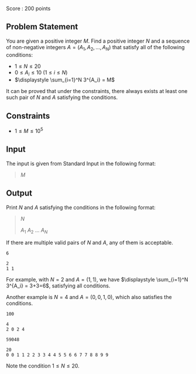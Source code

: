Score : $200$ points

## Problem Statement

You are given a positive integer $M$.
Find a positive integer $N$ and a sequence of non-negative integers $A = (A_1, A_2, \ldots, A_N)$ that satisfy all of the following conditions:

- $1 \le N \le 20$
- $0 \le A_i \le 10$ $(1 \le i \le N)$
- $\displaystyle \sum_{i=1}^N 3^{A_i} = M$

It can be proved that under the constraints, there always exists at least one such pair of $N$ and $A$ satisfying the conditions.

## Constraints

- $1 \le M \le 10^5$

## Input

The input is given from Standard Input in the following format:

> $M$

## Output

Print $N$ and $A$ satisfying the conditions in the following format:

> $N$
> 
> $A_1$ $A_2$ $\ldots$ $A_N$

If there are multiple valid pairs of $N$ and $A$, any of them is acceptable.

```input1
6
```

```output1
2
1 1
```

For example, with $N=2$ and $A=(1,1)$, we have $\displaystyle \sum_{i=1}^N 3^{A_i} = 3+3=6$, satisfying all conditions.

Another example is $N=4$ and $A=(0,0,1,0)$, which also satisfies the conditions.

```input2
100
```

```output2
4
2 0 2 4
```

```input3
59048
```

```output3
20
0 0 1 1 2 2 3 3 4 4 5 5 6 6 7 7 8 8 9 9
```

Note the condition $1 \le N \le 20$.